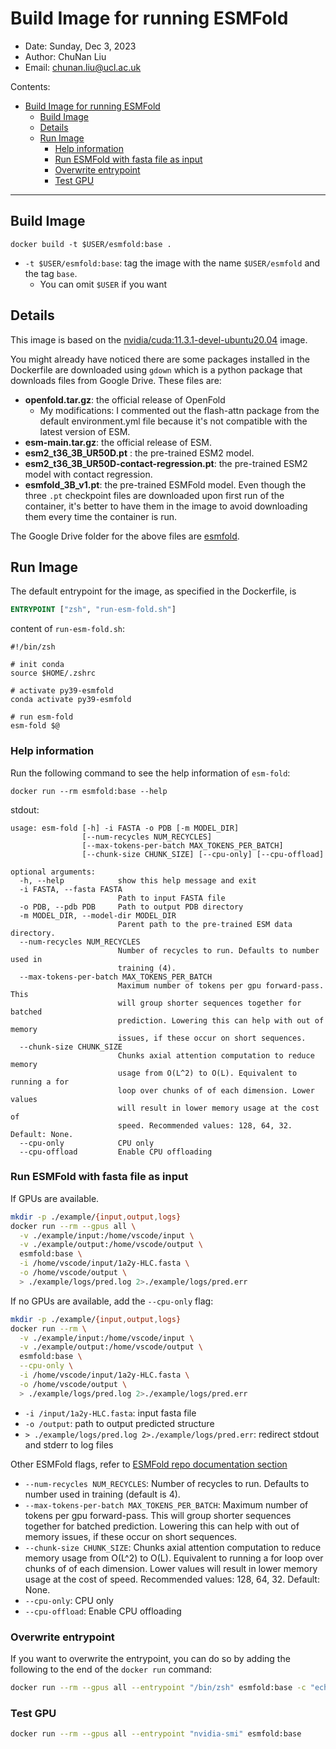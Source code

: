 # Build Image for running ESMFold

- Date: Sunday, Dec 3, 2023
- Author: ChuNan Liu
- Email: <chunan.liu@ucl.ac.uk>

Contents:

- [Build Image for running ESMFold](#build-image-for-running-esmfold)
  - [Build Image](#build-image)
  - [Details](#details)
  - [Run Image](#run-image)
    - [Help information](#help-information)
    - [Run ESMFold with fasta file as input](#run-esmfold-with-fasta-file-as-input)
    - [Overwrite entrypoint](#overwrite-entrypoint)
    - [Test GPU](#test-gpu)

---

## Build Image

```shell
docker build -t $USER/esmfold:base .
```

- `-t $USER/esmfold:base`: tag the image with the name `$USER/esmfold` and the tag `base`.
  - You can omit `$USER` if you want

## Details

This image is based on the [nvidia/cuda:11.3.1-devel-ubuntu20.04](https://hub.docker.com/layers/nvidia/cuda/11.3.1-devel-ubuntu20.04/images/sha256-83c286510046d7bd291c20ec19f4a8ed5995cc8fdfd8f18b58c5330b0cf2b20f?context=explore) image.

You might already have noticed there are some packages installed in the Dockerfile are downloaded using `gdown` which is a python package that downloads files from Google Drive. These files are:

- **openfold.tar.gz**: the official release of OpenFold
  - My modifications: I commented out the flash-attn package from the default environment.yml file because it's not compatible with the latest version of ESM.
- **esm-main.tar.gz**: the official release of ESM.
- **esm2_t36_3B_UR50D.pt** : the pre-trained ESM2 model.
- **esm2_t36_3B_UR50D-contact-regression.pt**: the pre-trained ESM2 model with contact regression.
- **esmfold_3B_v1.pt**: the pre-trained ESMFold model.
Even though the three `.pt` checkpoint files are downloaded upon first run of the container, it's better to have them in the image to avoid downloading them every time the container is run.

The Google Drive folder for the above files are [esmfold](https://drive.google.com/drive/folders/1voN-GketdgO_tGL84DoV0es_87LphuGW?usp=sharing).

## Run Image

The default entrypoint for the image, as specified in the Dockerfile, is

```Dockerfile
ENTRYPOINT ["zsh", "run-esm-fold.sh"]
```

content of `run-esm-fold.sh`:

```shell
#!/bin/zsh

# init conda
source $HOME/.zshrc

# activate py39-esmfold
conda activate py39-esmfold

# run esm-fold
esm-fold $@
```

### Help information

Run the following command to see the help information of `esm-fold`:

```shell
docker run --rm esmfold:base --help
```

stdout:

```shell
usage: esm-fold [-h] -i FASTA -o PDB [-m MODEL_DIR]
                [--num-recycles NUM_RECYCLES]
                [--max-tokens-per-batch MAX_TOKENS_PER_BATCH]
                [--chunk-size CHUNK_SIZE] [--cpu-only] [--cpu-offload]

optional arguments:
  -h, --help            show this help message and exit
  -i FASTA, --fasta FASTA
                        Path to input FASTA file
  -o PDB, --pdb PDB     Path to output PDB directory
  -m MODEL_DIR, --model-dir MODEL_DIR
                        Parent path to the pre-trained ESM data directory.
  --num-recycles NUM_RECYCLES
                        Number of recycles to run. Defaults to number used in
                        training (4).
  --max-tokens-per-batch MAX_TOKENS_PER_BATCH
                        Maximum number of tokens per gpu forward-pass. This
                        will group shorter sequences together for batched
                        prediction. Lowering this can help with out of memory
                        issues, if these occur on short sequences.
  --chunk-size CHUNK_SIZE
                        Chunks axial attention computation to reduce memory
                        usage from O(L^2) to O(L). Equivalent to running a for
                        loop over chunks of of each dimension. Lower values
                        will result in lower memory usage at the cost of
                        speed. Recommended values: 128, 64, 32. Default: None.
  --cpu-only            CPU only
  --cpu-offload         Enable CPU offloading
```

### Run ESMFold with fasta file as input

If GPUs are available.

```sh
mkdir -p ./example/{input,output,logs}
docker run --rm --gpus all \
  -v ./example/input:/home/vscode/input \
  -v ./example/output:/home/vscode/output \
  esmfold:base \
  -i /home/vscode/input/1a2y-HLC.fasta \
  -o /home/vscode/output \
  > ./example/logs/pred.log 2>./example/logs/pred.err
```

If no GPUs are available, add the `--cpu-only` flag:

```sh
mkdir -p ./example/{input,output,logs}
docker run --rm \
  -v ./example/input:/home/vscode/input \
  -v ./example/output:/home/vscode/output \
  esmfold:base \
  --cpu-only \
  -i /home/vscode/input/1a2y-HLC.fasta \
  -o /home/vscode/output \
  > ./example/logs/pred.log 2>./example/logs/pred.err
```

- `-i /input/1a2y-HLC.fasta`: input fasta file
- `-o /output`: path to output predicted structure
- `> ./example/logs/pred.log 2>./example/logs/pred.err`: redirect stdout and stderr to log files

Other ESMFold flags, refer to [ESMFold repo documentation section](https://github.com/facebookresearch/esm?tab=readme-ov-file#esmfold-structure-prediction-)

- `--num-recycles NUM_RECYCLES`: Number of recycles to run. Defaults to number used in training (default is 4).
- `--max-tokens-per-batch MAX_TOKENS_PER_BATCH`: Maximum number of tokens per gpu forward-pass. This will group shorter sequences together for batched prediction. Lowering this can help with out of memory issues, if these occur on short sequences.
- `--chunk-size CHUNK_SIZE`: Chunks axial attention computation to reduce memory usage from O(L^2) to O(L). Equivalent to running a for loop over chunks of of each dimension. Lower values will result in lower memory usage at the cost of speed. Recommended values: 128, 64, 32. Default: None.
- `--cpu-only`: CPU only
- `--cpu-offload`: Enable CPU offloading

### Overwrite entrypoint

If you want to overwrite the entrypoint, you can do so by adding the following to the end of the `docker run` command:

```sh
docker run --rm --gpus all --entrypoint "/bin/zsh" esmfold:base -c "echo 'hello world'"
```

### Test GPU

```sh
docker run --rm --gpus all --entrypoint "nvidia-smi" esmfold:base
```
